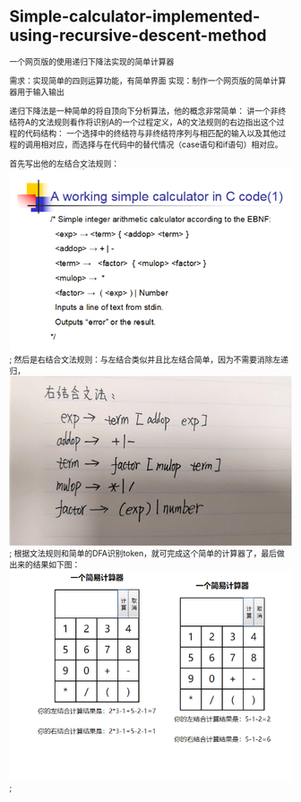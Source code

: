 # Simple-calculator-implemented-using-recursive-descent-method
一个网页版的使用递归下降法实现的简单计算器

需求：实现简单的四则运算功能，有简单界面
实现：制作一个网页版的简单计算器用于输入输出

递归下降法是一种简单的将自顶向下分析算法，他的概念非常简单：
讲一个非终结符A的文法规则看作将识别A的一个过程定义，A的文法规则的右边指出这个过程的代码结构：
一个选择中的终结符与非终结符序列与相匹配的输入以及其他过程的调用相对应，而选择与在代码中的替代情况（case语句和if语句）相对应。

首先写出他的左结合文法规则：
![左结合文法的图片](https://github.com/ArthurZhou123/Simple-calculator-implemented-using-recursive-descent-method/blob/master/imgs/%E5%B7%A6%E7%BB%93%E5%90%88%E6%96%87%E6%B3%95.png);
然后是右结合文法规则：与左结合类似并且比左结合简单，因为不需要消除左递归，
![右结合文法的图片](https://github.com/ArthurZhou123/Simple-calculator-implemented-using-recursive-descent-method/blob/master/imgs/%E5%8F%B3%E7%BB%93%E5%90%88%E6%96%87%E6%B3%95.png);
根据文法规则和简单的DFA识别token，就可完成这个简单的计算器了，最后做出来的结果如下图：
![结果的图片](https://github.com/ArthurZhou123/Simple-calculator-implemented-using-recursive-descent-method/blob/master/imgs/result.png);